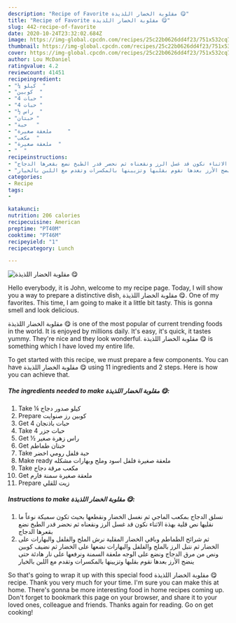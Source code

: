 ```yaml
---
description: "Recipe of Favorite مقلوبة الخضار اللذيذة 😋"
title: "Recipe of Favorite مقلوبة الخضار اللذيذة 😋"
slug: 442-recipe-of-favorite
date: 2020-10-24T23:32:02.684Z
image: https://img-global.cpcdn.com/recipes/25c22b0626dd4f23/751x532cq70/الصورة-الرئيسية-لوصفةمقلوبة-الخضار-اللذيذة-😋.jpg
thumbnail: https://img-global.cpcdn.com/recipes/25c22b0626dd4f23/751x532cq70/الصورة-الرئيسية-لوصفةمقلوبة-الخضار-اللذيذة-😋.jpg
cover: https://img-global.cpcdn.com/recipes/25c22b0626dd4f23/751x532cq70/الصورة-الرئيسية-لوصفةمقلوبة-الخضار-اللذيذة-😋.jpg
author: Lou McDaniel
ratingvalue: 4.2
reviewcount: 41451
recipeingredient:
- "¼ كيلو  "
- "كوبين  "
- "4 حبات "
- "4 حبات "
- "½ راس  "
- "حبتان "
- "حبة   "
- "ملعقة صغيرة     "
- "مكعب  "
- "ملعقة صغيرة  "
- "  "
recipeinstructions:
- "نسلق الدجاج بمكعب الماجي ثم نغسل الخضار ونقطعها بحيث تكون سميكة نوعاً ما نقليها نص قلية بهذة الاثناء نكون قد غسل الرز ونقعناه ثم نحضر قدر الطبخ نضع بقعرها الدجاج"
- "ثم شرائح الطماطم وباقي الخضار المقلية نرش الملح والفلفل والبهارات على الخضار ثم نتبل الرز بالملح والفلفل والبهارات نضعها على الخضار ثم نضيف كوبين ونص من مرق الدجاج ونضع على الوجه ملعقة السمنة ونرفعها على نار هادئة حتى ينضج الأرز بعدها نقوم بقلبها وتزيينها بالمكسرات وتقدم مع اللبن بالخيار"
categories:
- Recipe
tags:
- 

katakunci:  
nutrition: 206 calories
recipecuisine: American
preptime: "PT40M"
cooktime: "PT46M"
recipeyield: "1"
recipecategory: Lunch

---
```



![مقلوبة الخضار اللذيذة 😋](https://img-global.cpcdn.com/recipes/25c22b0626dd4f23/751x532cq70/الصورة-الرئيسية-لوصفةمقلوبة-الخضار-اللذيذة-😋.jpg)

Hello everybody, it is John, welcome to my recipe page. Today, I will show you a way to prepare a distinctive dish, مقلوبة الخضار اللذيذة 😋. One of my favorites. This time, I am going to make it a little bit tasty. This is gonna smell and look delicious.



مقلوبة الخضار اللذيذة 😋 is one of the most popular of current trending foods in the world. It is enjoyed by millions daily. It's easy, it's quick, it tastes yummy. They're nice and they look wonderful. مقلوبة الخضار اللذيذة 😋 is something which I have loved my entire life.


To get started with this recipe, we must prepare a few components. You can have مقلوبة الخضار اللذيذة 😋 using 11 ingredients and 2 steps. Here is how you can achieve that.

<!--inarticleads1-->

##### The ingredients needed to make مقلوبة الخضار اللذيذة 😋:

1. Take ¼ كيلو صدور دجاج
1. Prepare كوبين رز صنوايت
1. Get 4 حبات باذنجان
1. Take 4 حبات جزر
1. Get ½ راس زهرة صغير
1. Get حبتان طماطم
1. Take حبة فلفل رومي اخضر
1. Make ready ملعقة صغيرة فلفل اسود وملح وبهارات مشكله
1. Take مكعب مرقة دجاج
1. Get ملعقة صغيرة سمنة فارم
1. Prepare  زيت للقلي




<!--inarticleads2-->

##### Instructions to make مقلوبة الخضار اللذيذة 😋:

1. نسلق الدجاج بمكعب الماجي ثم نغسل الخضار ونقطعها بحيث تكون سميكة نوعاً ما نقليها نص قلية بهذة الاثناء نكون قد غسل الرز ونقعناه ثم نحضر قدر الطبخ نضع بقعرها الدجاج
1. ثم شرائح الطماطم وباقي الخضار المقلية نرش الملح والفلفل والبهارات على الخضار ثم نتبل الرز بالملح والفلفل والبهارات نضعها على الخضار ثم نضيف كوبين ونص من مرق الدجاج ونضع على الوجه ملعقة السمنة ونرفعها على نار هادئة حتى ينضج الأرز بعدها نقوم بقلبها وتزيينها بالمكسرات وتقدم مع اللبن بالخيار




So that's going to wrap it up with this special food مقلوبة الخضار اللذيذة 😋 recipe. Thank you very much for your time. I'm sure you can make this at home. There's gonna be more interesting food in home recipes coming up. Don't forget to bookmark this page on your browser, and share it to your loved ones, colleague and friends. Thanks again for reading. Go on get cooking!
